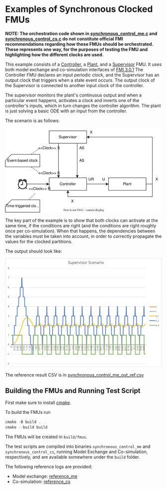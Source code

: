 # Examples of Synchronous Clocked FMUs

**NOTE: The orchestration code shown in [synchronous_control_me.c](src/synchronous_control_me.c) and [synchronous_control_cs.c](src/synchronous_control_cs.c) do not constitute official FMI recommendations regarding how these FMUs should be orchestrated. These represents one way, for the purposes of testing the FMU and highlighting how the different clocks are used.**

This example consists of a [Controller](./Controller), a [Plant](./Plant), and a [Supervisor](./Supervisor) FMU.
It uses both model exchange and co-simulation interfaces of [FMI 3.0.1](https://fmi-standard.org/docs/3.0.1/)
The Controller FMU declares an input periodic clock, and the Supervisor has an output clock that triggers when a state event occurs.
The output clock of the Supervisor is connected to another input clock of the controller.

The supervisor monitors the plant's continuous output and when a particular event happens, activates a clock and inverts one of the controller's inputs, which in turn changes the controller algorithm.
The plant is just solving a basic ODE with an input from the controller.

The scenario is as follows:

![synchronous_control_me_scenario](synchronous_control_me_scenario.svg)

The key part of the example is to show that both clocks can activate at the same time, if the conditions are right (and the conditions are right roughly once per co-simulation).
When that happens, the dependencies between the variables must be taken into account, in order to correctly propagate the values for the clocked partitions.

The output should look like:

![synchronous_control_me_ref](synchronous_control_me_ref.svg)

The reference result CSV is in [synchronous_control_me_out_ref.csv](synchronous_control_me_out_ref.csv)


## Building the FMUs and Running Test Script

First make sure to install [cmake](https://cmake.org/).

To build the FMUs run
```powershell
cmake -B build .
cmake --build build
```

The FMUs will be created in `build/fmus`.

The test scripts are compiled into binaries `synchronous_control_me` and `synchronous_control_cs`, running Model Exchange and Co-simulation, respectively, and are available somewhere under the `build` folder.

The following reference logs are provided:
- Model exchange: [reference_me](./reference_me.log)
- Co-simulation: [reference_cs](./reference_cs.log)
